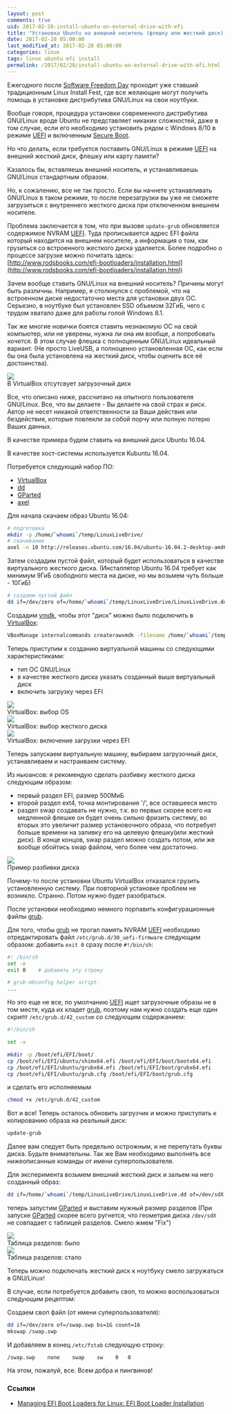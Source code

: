 ```yaml
---
layout: post
comments: true
uid: 2017-02-28-install-ubuntu-on-external-drive-with-efi
title: "Установка Ubuntu на внешний носитель (флешку или жесткий диск) в режиме EFI"
date: 2017-02-28 05:00:00
last_modified_at: 2017-02-28 05:00:00
categories: linux
tags: linux ubuntu efi install
permalink: /2017/02/28/install-ubuntu-on-external-drive-with-efi.html
---
```


Ежегодного после [Software Freedom Day][sfd2017] проходит уже ставший традиционным
Linux Install Fest, где все желающие могут получить помощь в установке
дистрибутива GNU/Linux на свои ноутбуки.

Вообще говоря, процедура установки современного дистрибутива GNU/Linux
вроде Ubuntu не представляет никаких сложностей, даже в том случае, если
его необходимо установить рядом с Windows 8/10 в режиме [UEFI][efi] и
включенным [Secure Boot][secureboot].

Но что делать, если требуется поставить GNU/Linux в режиме [UEFI][efi] на
внешний жесткий диск, флешку или карту памяти?

Казалось бы, вставляешь внешний носитель, и устанавливаешь
GNU/Linux стандартным образом.

Но, к сожалению, все не так просто. Если вы начнете устанавливать
GNU/Linux в таком режиме, то после перезагрузки вы уже не сможете
загрузиться с внутреннего жесткого диска при отключенном внешнем носителе.

Проблема заключается в том, что при вызове `update-grub` обновляется содержимое
NVRAM [UEFI][efi]. Туда прописывается адрес EFI файла который находится
на внешнем носителе, а информация о том, как грузиться
со встроенного жесткого диска удаляется. Более подробно о процессе загрузке
можно почитать здесь: [http://www.rodsbooks.com/efi-bootloaders/installation.html](http://www.rodsbooks.com/efi-bootloaders/installation.html)


Зачем вообще ставить GNU/Linux на внешний носитель? Причины могут быть различны.
Например, я столкнулся с проблемой, что на встроенном диске недостаточно
места для установки двух ОС. Серьезно, в ноутбуке был установлен SSD
объемом 32ГиБ, чего с трудом хватало даже для работы голой Windows 8.1.

Так же многие новички боятся ставить незнакомую ОС на свой компьютер,
или не уверены, нужна ли она им вообще, а попробовать хочется.
В этом случае флешка с полноценным GNU/Linux идеальный вариант.
(Не просто LiveUSB, а полноценно установленная ОС, как если бы она
была установлена на жесткий диск, чтобы оценить все её достоинства).

<div class="post-image-container">
<a href="/img/posts/2017-02-28-install-ubuntu-on-external-drive-with-efi/vb-no-bootable-device.png">
<img class="post-image-img" src="/img/posts/2017-02-28-install-ubuntu-on-external-drive-with-efi/vb-no-bootable-device.png">
</a>
<div class="post-image-caption">В VirtualBox отсутсвует загрузочный диск</div>
</div>

<p class="alert alert-danger">
Все, что описано ниже, рассчитано на опытного пользователя GNU/Linux.
Все, что вы делаете - Вы делаете на свой страх и риск. Автор не несет
никакой ответственности за Ваши действия или бездействия, которые повлекли
за собой порчу или полную потерю Ваших данных.
</p>

<!--more-->

В качестве примера будем ставить на внешний диск Ubuntu 16.04.

В качестве хост-системы используется Kubuntu 16.04.

Потребуется следующий набор ПО:
- [VirtualBox][virtualbox]
- [dd][dd]
- [GParted][gparted]
- [axel][axel]

Для начала скачаем образ Ubuntu 16.04:

```bash
# подготовка
mkdir -p /home/`whoami`/temp/LinuxLiveDrive/
# скачивание
axel -n 10 http://releases.ubuntu.com/16.04/ubuntu-16.04.2-desktop-amd64.iso --output=/home/`whoami`/temp/LinuxLiveDrive/ubuntu-16.04.2-desktop-amd64.iso
```

Затем создадим пустой файл, который будет использоваться в качестве виртуального
жесткого диска. (Инсталлятор Ubuntu 16.04 требует как минимум 9ГиБ
свободного места на диске, но мы возьмем чуть больше - 10ГиБ)

```bash
# создаем пустой файл
dd if=/dev/zero of=/home/`whoami`/temp/LinuxLiveDrive/LinuxLiveDrive.dd bs=1G count=10
```

Создадим [vmdk][vmdk], чтобы этот "диск" можно было подключить в [VirtualBox][virtualbox]:

```bash
VBoxManage internalcommands createrawvmdk -filename /home/`whoami`/temp/LinuxLiveDrive/LinuxLiveDrive.vmdk -rawdisk /home/`whoami`/temp/LinuxLiveDrive/LinuxLiveDrive.dd
```

Теперь приступим к созданию виртуальной машины со следующими характеристиками:
- тип ОС GNU/Linux
- в качестве жесткого диска указать созданный выше виртуальный диск
- включить загрузку через EFI

<div class="post-image-container">
<a href="/img/posts/2017-02-28-install-ubuntu-on-external-drive-with-efi/vb-os.png">
<img class="post-image-img" src="/img/posts/2017-02-28-install-ubuntu-on-external-drive-with-efi/vb-os.png">
</a>
<div class="post-image-caption">VirtualBox: выбор OS</div>
</div>

<div class="post-image-container">
<a href="/img/posts/2017-02-28-install-ubuntu-on-external-drive-with-efi/vb-hdd.png">
<img class="post-image-img" src="/img/posts/2017-02-28-install-ubuntu-on-external-drive-with-efi/vb-hdd.png">
</a>
<div class="post-image-caption">VirtualBox: выбор жесткого диска</div>
</div>

<div class="post-image-container">
<a href="/img/posts/2017-02-28-install-ubuntu-on-external-drive-with-efi/vb-efi-enabled.png">
<img class="post-image-img" src="/img/posts/2017-02-28-install-ubuntu-on-external-drive-with-efi/vb-efi-enabled.png">
</a>
<div class="post-image-caption">VirtualBox: включение загрузки через EFI</div>
</div>

Теперь запускаем виртуальную машину, выбираем загрузочный диск,
устанавливаем и настраиваем систему.

Из ньюансов: я рекомендую сделать разбивку жесткого диска следующим образом:
- первый раздел EFI, размер 500МиБ
- второй раздел ext4, точка монтирования '/', все оставшееся место
- раздел swap создавать не нужно, т.к. во первых скорее всего на медленной
флешке он будет очень сильно фризить систему, во вторых это увеличит
размер установочного образа, что потребует больше времени на заливку
его на целевую флешку(или жесткий диск). В конце концов, swap раздел можно
создать потом, или же вообще обойтись swap файлом, чего более чем достаточно.

<div class="post-image-container">
<a href="/img/posts/2017-02-28-install-ubuntu-on-external-drive-with-efi/vb-partitions.png">
<img class="post-image-img" src="/img/posts/2017-02-28-install-ubuntu-on-external-drive-with-efi/vb-partitions.png">
</a>
<div class="post-image-caption">Пример разбивки диска</div>
</div>

<p class="alert alert-warning">
Почему-то после установки Ubuntu VirtualBox отказался грузить установленную систему.
При повторной установке проблем не возникло. Странно. Потом нужно будет
разобраться.
</p>

После установки необходимо немного порпавить конфигурационные файлы [grub][grub].

Для того, чтобы [grub][grub] не трогал память NVRAM [UEFI][efi] необходимо
отредактировать файл `/etc/grub.d/30_uefi-firmware` следующим образом:
добавить `exit 0` сразу после `#!/bin/sh`:

```bash
#! /bin/sh
set -e
exit 0    # добавить эту строку

# grub-mkconfig helper script.
...
```

Но это еще не все, по умолчанию [UEFI][efi] ищет загрузочные образы
не в том месте, куда их кладет [grub][grub], поэтому нам нужно создать
еще один скрипт `/etc/grub.d/42_custom` со следующим содержанием:

```bash
#!/bin/sh

set -x

mkdir -p /boot/efi/EFI/boot/
cp /boot/efi/EFI/ubuntu/shimx64.efi /boot/efi/EFI/boot/bootx64.efi
cp /boot/efi/EFI/ubuntu/grubx64.efi /boot/efi/EFI/boot/grubx64.efi
cp /boot/efi/EFI/ubuntu/grub.cfg /boot/efi/EFI/boot/grub.cfg
```

и сделать его исполняемым

```bash
chmod +x /etc/grub.d/42_custom
```

Вот и все! Теперь осталось обновить загрузчик и можно приступать
к копированию образа на реальный диск:
```bash
update-grub
```

<p class="alert alert-danger">
Далее вам следует быть предельно острожным, и не перепутать буквы
диска. Будьте внимательны. Так же Вам необходимо выполнять все нижеописанные
команды от имени суперпользователя.
</p>

Для эксперимента возьмем внешний жесткий диск и зальем на него
созданный образ:

```bash
dd if=/home/`whoami`/temp/LinuxLiveDrive/LinuxLiveDrive.dd of=/dev/sdX bs=4M
```

теперь запустим [GParted][gparted] и выставим нужный размер разделов
(При запуске [GParted][gparted] скорее всего ругнется, что геометрия диска
`/dev/sdX` не совпадает с таблицей разделов. Смело жмем "Fix")

<div class="post-image-container">
<a href="/img/posts/2017-02-28-install-ubuntu-on-external-drive-with-efi/gparted-before.png">
<img class="post-image-img" src="/img/posts/2017-02-28-install-ubuntu-on-external-drive-with-efi/gparted-before.png">
</a>
<div class="post-image-caption">Таблица разделов: было</div>
</div>

<div class="post-image-container">
<a href="/img/posts/2017-02-28-install-ubuntu-on-external-drive-with-efi/gparted-after.png">
<img class="post-image-img" src="/img/posts/2017-02-28-install-ubuntu-on-external-drive-with-efi/gparted-after.png">
</a>
<div class="post-image-caption">Таблица разделов: стало</div>
</div>

Теперь можно подключать жесткий диск к ноутбуку смело загружаться в GNU/Linux!

В случае, если потребуется добавить своп, то можно воспользоваться следующим
рецептом:

Создаем своп файл (от имени суперпользователя):
```bash
dd if=/dev/zero of=/swap.swp bs=1G count=16
mkswap /swap.swp
```

И добавляем в конец `/etc/fstab` следующую строку:

```
/swap.swp    none    swap    sw    0   0
```

На этом, пожалуй, все. Всем добра и пингвинов!


### Ссылки ###
- [Managing EFI Boot Loaders for Linux: EFI Boot Loader Installation](http://www.rodsbooks.com/efi-bootloaders/installation.html)

[sfd2017]: https://lugnsk.org/lugnskru/2016/09/sfd2016.html
[efi]: https://en.wikipedia.org/wiki/Unified_Extensible_Firmware_Interface
[secureboot]: https://en.wikipedia.org/wiki/Unified_Extensible_Firmware_Interface#Secure_boot_2
[virtualbox]: https://en.wikipedia.org/wiki/VirtualBox
[dd]: https://en.wikipedia.org/wiki/Dd_(Unix_software)
[gparted]: https://en.wikipedia.org/wiki/GParted
[axel]: https://axel.alioth.debian.org/
[vmdk]: https://en.wikipedia.org/wiki/VMDK
[grub]: https://en.wikipedia.org/wiki/GNU_GRUB
